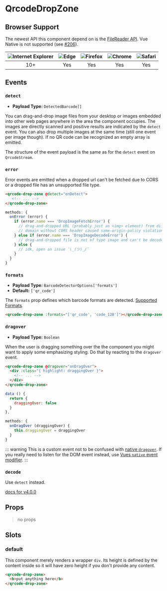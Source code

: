 # QrcodeDropZone

## Browser Support

The newest API this component depend on is the [FileReader API](https://caniuse.com/#feat=filereader).
Vue Native is not supported (see [#206](https://github.com/gruhn/vue-qrcode-reader/issues/206)).

| ![Internet Explorer](./ie_32x32.png) | ![Edge](./edge2019_32x32.png) | ![Firefox](./firefox_32x32.png) | ![Chrome](./chrome_32x32.png) | ![Safari](./safari_32x32.png) |
| :---------------------------------------------------------------------------------------------------------: | :----------------------------------------------------------------------------------------------: | :----------------------------------------------------------------------------------------------------: | :--------------------------------------------------------------------------------------------------: | :--------------------------------------------------------------------------------------------------: |
|                                                     10+                                                     |                                               Yes                                                |                                                  Yes                                                   |                                                 Yes                                                  |                                                 Yes                                                 |


## Events

### `detect`
* **Payload Type:** `DetectedBarcode[]`

You can drag-and-drop image files from your desktop or images embedded into other web pages anywhere in the area the component occupies.
The images are directly scanned and positive results are indicated by the `detect` event.
You can also drop multiple images at the same time (still one event per image though).
If no QR code can be recognized an empty array is emitted.

The structure of the event payload is the same as for the `detect` event on `QrcodeStream`.

### `error` <Badge text="new in v5.0.0" type="info" />

Error events are emitted when a dropped url can't be fetched due to CORS or a dropped file has an unsupported file type.

```html
<qrcode-drop-zone @detect="onDetect">
   <!-- ... -->
</qrcode-drop-zone>
```
```javascript
methods: {
  onError (error) {
    if (error.name === 'DropImageFetchError') {
      // drag-and-dropped URL (probably just an <img> element) from different
      // domain without CORS header caused same-origin-policy violation
    } else if (error.name === 'DropImageDecodeError') {
      // drag-and-dropped file is not of type image and can't be decoded
    } else {
      // idk, open an issue ¯\_(ツ)_/¯
    }
  }
}
```

### `formats` <Badge text="since v5.3.0" type="info" />
* **Payload Type:** `BarcodeDetectorOptions['formats']`
* **Default:** `['qr_code']`

The `formats` prop defines which barcode formats are detected.
 [Supported Formats](https://github.com/Sec-ant/barcode-detector?tab=readme-ov-file#barcode-detector).

```html
<qrcode-drop-zone :formats="['qr_code', 'code_128']"></qrcode-drop-zone>
```

### `dragover`
* **Payload Type:** `Boolean`

When the user is dragging something over the the component you might want to apply some emphasizing styling. Do that by reacting to the `dragover` event.

```html
<qrcode-drop-zone @dragover="onDragOver">
  <div :class="{ highlight: draggingOver }">
    <!-- ... -->
  </div>
</qrcode-drop-zone>
```
```javascript
data () {
  return {
    draggingOver: false
  }
},

methods: {
  onDragOver (draggingOver) {
    this.draggingOver = draggingOver
  }
}
```

::: warning
This is a custom event not to be confused with [native `dragover`](https://developer.mozilla.org/en-US/docs/Web/Events/dragover). If you really need to listen for the DOM event instead, use [Vues `native` event modifier](https://vuejs.org/v2/guide/components-custom-events.html#Binding-Native-Events-to-Components).
:::

### `decode` <Badge text="removed in v5.0.0" type="danger" />

Use `detect` instead.

[docs for v4.0.0](https://github.com/gruhn/vue-qrcode-reader/blob/781484fccd186e8e30c6191f85beec3bd174ef59/docs/api/QrcodeStream.md)

## Props

> no props

## Slots

### default

This component merely renders a wrapper `div`. Its height is defined by the content inside so it will have zero height if you don't provide any content.

```html
<qrcode-drop-zone>
  <b>put anything here</b>
</qrcode-drop-zone>
```
